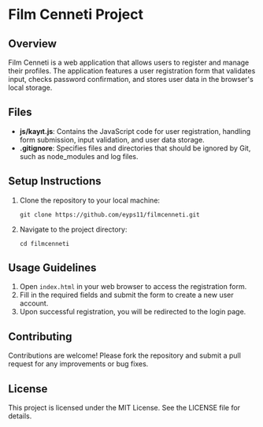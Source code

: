 # Film Cenneti Project

## Overview
Film Cenneti is a web application that allows users to register and manage their profiles. The application features a user registration form that validates input, checks password confirmation, and stores user data in the browser's local storage.

## Files
- **js/kayıt.js**: Contains the JavaScript code for user registration, handling form submission, input validation, and user data storage.
- **.gitignore**: Specifies files and directories that should be ignored by Git, such as node_modules and log files.

## Setup Instructions
1. Clone the repository to your local machine:
   ```
   git clone https://github.com/eyps11/filmcenneti.git
   ```
2. Navigate to the project directory:
   ```
   cd filmcenneti
   ```

## Usage Guidelines
1. Open `index.html` in your web browser to access the registration form.
2. Fill in the required fields and submit the form to create a new user account.
3. Upon successful registration, you will be redirected to the login page.

## Contributing
Contributions are welcome! Please fork the repository and submit a pull request for any improvements or bug fixes.

## License
This project is licensed under the MIT License. See the LICENSE file for details.